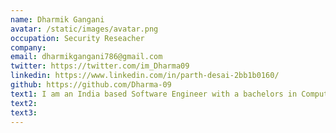 ```yaml
---
name: Dharmik Gangani
avatar: /static/images/avatar.png
occupation: Security Reseacher
company: 
email: dharmikgangani786@gmail.com
twitter: https://twitter.com/im_Dharma09
linkedin: https://www.linkedin.com/in/parth-desai-2bb1b0160/
github: https://github.com/Dharma-09
text1: I am an India based Software Engineer with a bachelors in Computer Science. I am passionate about Cyber Security and Blockchain. I am also fascinated with Mathematics and wish to make a career out of it someday.
text2:
text3:
---
```

